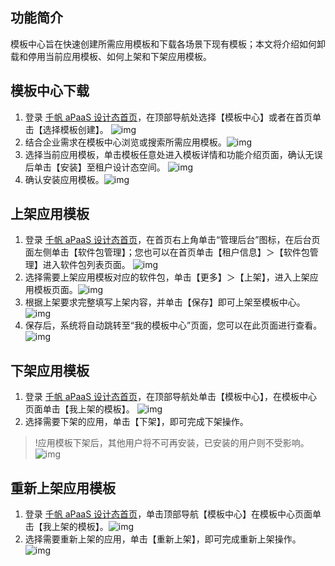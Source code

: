 ## 功能简介
模板中心旨在快速创建所需应用模板和下载各场景下现有模板；本文将介绍如何卸载和停用当前应用模板、如何上架和下架应用模板。

## 模板中心下载
1. 登录 [千帆 aPaaS 设计态首页](https://apaas.cloud.tencent.com/)，在顶部导航处选择【模板中心】或者在首页单击【选择模板创建】。
![img](https://main.qcloudimg.com/raw/d1b331e3527e9a7656d7335644f81c45.png)        
2. 结合企业需求在模板中心浏览或搜索所需应用模板。![img](https://main.qcloudimg.com/raw/727cb805be478866d9d41d8838ea1e9c.png)        
3. 选择当前应用模板，单击模板任意处进入模板详情和功能介绍页面，确认无误后单击【安装】至租户设计态空间。                 ![img](https://main.qcloudimg.com/raw/d23fa7885c996139292d4be305c08705.png)        
4. 确认安装应用模板。![img](https://main.qcloudimg.com/raw/bf259f1ec6537245efbf7f6d682744ae.png)        

## 上架应用模板
1. 登录 [千帆 aPaaS 设计态首页](https://apaas.cloud.tencent.com/)，在首页右上角单击“管理后台”图标，在后台页面左侧单击【软件包管理】；您也可以在首页单击【租户信息】＞【软件包管理】进入软件包列表页面。
![img](https://main.qcloudimg.com/raw/d4724a086a9edd732ed64c6189fae047.png)        
2. 选择需要上架应用模板对应的软件包，单击【更多】＞【上架】，进入上架应用模板页面。![img](https://main.qcloudimg.com/raw/7f0ab89e9c829cedc58e8b2a4fd484f9.png)        
3. 根据上架要求完整填写上架内容，并单击【保存】即可上架至模板中心。                 ![img](https://main.qcloudimg.com/raw/78a81cc0c7420638df53b2134cbadb12.png)        
4. 保存后，系统将自动跳转至“我的模板中心”页面，您可以在此页面进行查看。![img](https://main.qcloudimg.com/raw/660c184d5b7606b245ea1840ab09a2f2.png)        

## 下架应用模板
1. 登录 [千帆 aPaaS 设计态首页](https://apaas.cloud.tencent.com/)，在顶部导航处单击【模板中心】，在模板中心页面单击【我上架的模板】。
![img](https://main.qcloudimg.com/raw/3a5b0166d8fdcb6e2bf29af74517ba72.png)        
2. 选择需要下架的应用，单击【下架】，即可完成下架操作。
>!应用模板下架后，其他用户将不可再安装，已安装的用户则不受影响。
>![img](https://main.qcloudimg.com/raw/537c4d2da93d40f43d57aad94689d634.png)        

## 重新上架应用模板
1. 登录 [千帆 aPaaS 设计态首页](https://apaas.cloud.tencent.com/)，单击顶部导航【模板中心】在模板中心页面单击【我上架的模板】。![img](https://main.qcloudimg.com/raw/222bafdb5c370e4afd0a5bfce78241ec.png)        
2. 选择需要重新上架的应用，单击【重新上架】，即可完成重新上架操作。![img](https://main.qcloudimg.com/raw/94e4d033957fd90b26ffc68d2ed3fe14.png)        
